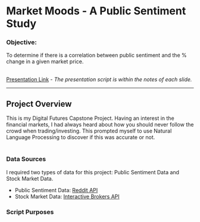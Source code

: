 <h1>Market Moods - A Public Sentiment Study</h1>    

<h3>Objective:</h3>
To determine if there is a correlation between public sentiment and the % change in a given market price.  
<br><br/>

[Presentation Link](https://1drv.ms/p/c/3a77ee6445fd25c1/ESzuQc_OBoNAoU4csroxYHMBHORaFLtk8zmh6aonGtU0Gg?e=1nuYSm) - *The presentation script is within the notes of each slide.*

---
<h2>Project Overview</h2>

This is my Digital Futures Capstone Project. Having an interest in the financial markets, I had always heard about how you should never follow the crowd when trading/investing. This prompted myself to use Natural Language Processing to discover if this was accurate or not.
<br><br/>
<h3>Data Sources</h3>
I required two types of data for this project: Public Sentiment Data and Stock Market Data.  

- Public Sentiment Data: [Reddit API](https://www.reddit.com/dev/api/)   
- Stock Market Data: [Interactive Brokers API](https://www.interactivebrokers.com/campus/ibkr-api-page/twsapi-doc/#api-introduction)

<h3>Script Purposes</h3>

